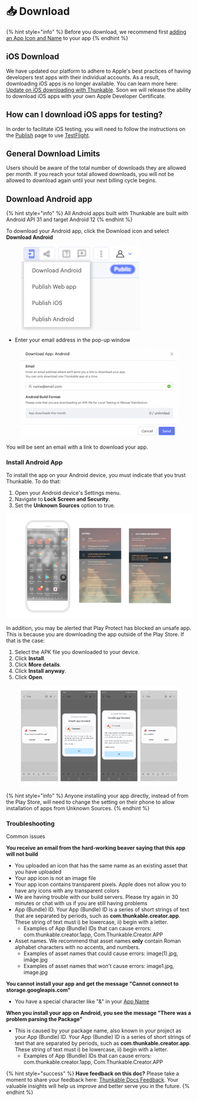 # 📥 Download

{% hint style="info" %}
Before you download, we recommend first [adding an App Icon and Name](project-settings.md) to your app
{% endhint %}

## iOS Download&#x20;

We have updated our platform to adhere to Apple's best practices of having developers test apps with their individual accounts. As a result, downloading iOS apps is no longer available. You can learn more here: [Update on iOS downloading with Thunkable](https://blog.thunkable.com/update-on-ios-downloading-with-thunkable). Soon we will release the ability to download iOS apps with your own Apple Developer Certificate.

## How can I download iOS apps for testing?&#x20;

In order to facilitate iOS testing, you will need to follow the instructions on the [Publish](publish-to-app-store-ios/) page to use [TestFlight](publish-to-app-store-ios/testflight-overview/testflight-in-depth.md).&#x20;

## General Download Limits

Users should be aware of the total number of downloads they are allowed per month. If you reach your total allowed downloads, you will not be allowed to download again until your next billing cycle begins.&#x20;

## Download Android app

{% hint style="info" %}
All Android apps built with Thunkable are built with Android API 31 and target Android 12
{% endhint %}

To download your Android app, click the Download icon and select **Download Android**&#x20;

<div align="left">

<figure><img src=".gitbook/assets/Publish and Download - dropdown menu.png" alt="" width="321"><figcaption></figcaption></figure>

</div>

* Enter your email address in the pop-up window

<figure><img src=".gitbook/assets/Screen Shot 2022-09-23 at 1.19.31 PM.png" alt=""><figcaption></figcaption></figure>

You will be sent an email with a link to download your app.

### Install Android App

To install the app on your Android device, you must indicate that you trust Thunkable. To do that:

1. Open your Android device's Settings menu.
2. Navigate to **Lock Screen and Security**.&#x20;
3. Set the **Unknown Sources** option to true.

<div align="left">

<img src=".gitbook/assets/download-fig-4.png" alt="">

</div>

In addition, you may be alerted that Play Protect has blocked an unsafe app. This is because you are downloading the app outside of the Play Store. If that is the case:

1. Select the APK file you downloaded to your device.
2. Click **Install**.
3. Click **More details**.
4. Click **Install anyway**.
5. Click **Open**.

<figure><img src=".gitbook/assets/APK Screenshots (1).png" alt=""><figcaption></figcaption></figure>

{% hint style="info" %}
Anyone installing your app directly, instead of from the Play Store, will need to change the setting on their phone to allow installation of apps from Unknown Sources.
{% endhint %}

### Troubleshooting

Common issues

**You receive an email from the hard-working beaver saying that this app will not build**

* You uploaded an icon that has the same name as an existing asset that you have uploaded
* Your app icon is not an image file
* Your app icon contains transparent pixels. Apple does not allow you to have any icons with any transparent colors
* We are having trouble with our build servers. Please try again in 30 minutes or chat with us if you are still having problems
* App (Bundle) ID. Your App (Bundle) ID is a series of short strings of text that are separated by periods, such as **com.thunkable.creator.app**. These string of text must i) be lowercase, ii) begin with a letter.
  * Examples of App (Bundle) IDs that can cause errors: com.thunkable.creator.1app, Com.Thunkable.Creator.APP
* Asset names. We recommend that asset names **only** contain Roman alphabet characters with no accents, and numbers.
  * Examples of asset names that could cause errors: image(1).jpg, imãge.jpg
  * Examples of asset names that won't cause errors: image1.jpg, image.jpg

**You cannot install your app and get the message "Cannot connect to storage.googleapis.com"**

* You have a special character like "&" in your [App Name](project-settings.md#app-name)

**When you install your app on Android, you see the message "There was a problem parsing the Package"**

* This is caused by your package name, also known in your project as your App (Bundle) ID. Your App (Bundle) ID is a series of short strings of text that are separated by periods, such as **com.thunkable.creator.app**. These string of text must i) be lowercase, ii) begin with a letter.
  * Examples of App (Bundle) IDs that can cause errors: com.thunkable.creator.1app, Com.Thunkable.Creator.APP

{% hint style="success" %}
**Have feedback on this doc?** Please take a moment to share your feedback here: [Thunkable Docs Feedback](https://form.asana.com/?k=UQqJPrAV\_0n0bK6mskl2SA\&d=114052394876887). Your valuable insights will help us improve and better serve you in the future.
{% endhint %}
